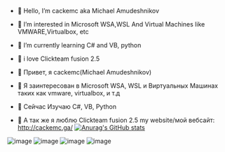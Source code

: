 - 👋 Hello, I’m cackemc aka Michael Amudeshnikov
- 👀 I’m interested in Microsoft WSA,WSL And Virtual Machines like VMWARE,Virtualbox, etc
- 🌱 I’m currently learning C# and VB, python
- 💞️ i love Clickteam fusion 2.5

- 👋 Привет, я cackemc(Michael Amudeshnikov)
- 👀 Я заинтересован в Microsoft WSA, WSL и  Виртуальных Машинах таких как vmware, virtualbox, и т.д
- 🌱 Сейчас Изучаю C#, VB, Python
- 💞️ А так же я люблю Clickteam fusion 2.5
my website/мой вебсайт: http://cackemc.ga/
[![Anurag's GitHub stats](https://github-readme-stats.vercel.app/api?username=misha99fr)](https://github.com/anuraghazra/github-readme-stats)

![image](https://user-images.githubusercontent.com/83592338/194636483-f253210d-39ed-448c-ae89-0fc662051d93.png)
![image](https://user-images.githubusercontent.com/83592338/194636624-0194a8f1-6ff3-4662-8b58-2566e532c91b.png)
![image](https://user-images.githubusercontent.com/83592338/194636748-70033ada-7e4d-4076-8f3a-e1fe62964f1d.png)
![image](https://user-images.githubusercontent.com/83592338/194636781-9b0c9bcd-52ae-4acb-be18-202755860795.png)

